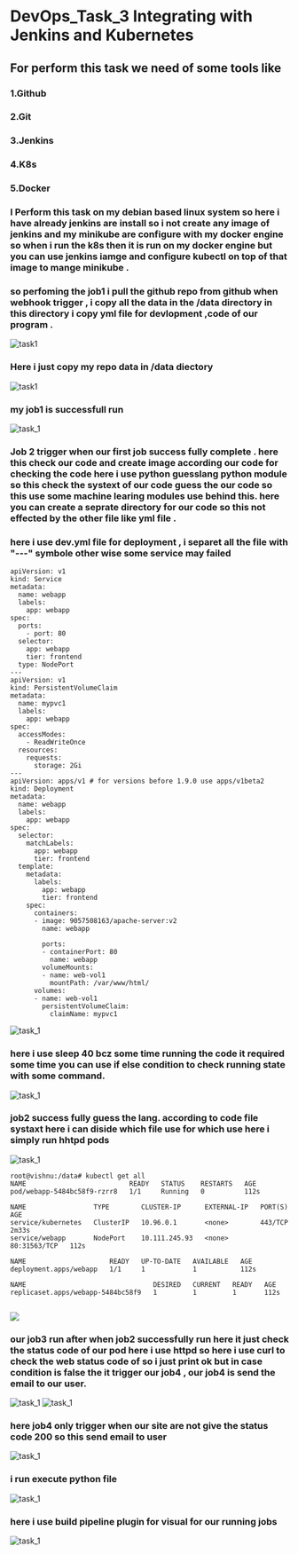 # DevOps_Task_3 Integrating with Jenkins and Kubernetes
## For perform this task we need of some tools like
### 1.Github 
### 2.Git
### 3.Jenkins
### 4.K8s
### 5.Docker

### I Perform this task on my debian based linux system so here i have already jenkins are install so  i not create any image of jenkins  and my minikube are configure with my docker engine so when i run the k8s  then it is run on my docker engine but you can use jenkins iamge and configure kubectl on top of that image to mange minikube .

### so perfoming the job1 i pull the github repo from github when webhook trigger , i copy all the data in the /data directory in this directory i copy yml file for devlopment ,code of our program .

![task1](images/task1.jpg)
### Here i just copy my repo data in /data diectory
![task1](images/task1_3.jpg) 
### my job1 is successfull run 
![task_1](images/task1_2.jpg)
### Job 2 trigger when our first job success fully complete . here this check our code and create image according our code for checking the code here i use python guesslang python module so this check the systext of our code guess the our code so this use some machine learing modules use behind this. here you can create a seprate directory for our code so this not effected by the other file like yml file .
### here i use dev.yml file for deployment , i separet all the file with "---" symbole other wise some service may failed
```
apiVersion: v1
kind: Service
metadata:
  name: webapp
  labels:
    app: webapp
spec:
  ports:
    - port: 80
  selector:
    app: webapp
    tier: frontend
  type: NodePort
---
apiVersion: v1
kind: PersistentVolumeClaim
metadata:
  name: mypvc1
  labels:
    app: webapp
spec:
  accessModes:
    - ReadWriteOnce
  resources:
    requests:
      storage: 2Gi
---
apiVersion: apps/v1 # for versions before 1.9.0 use apps/v1beta2
kind: Deployment
metadata:
  name: webapp
  labels:
    app: webapp
spec:
  selector:
    matchLabels:
      app: webapp
      tier: frontend
  template:
    metadata:
      labels:
        app: webapp
        tier: frontend
    spec:
      containers:
      - image: 9057508163/apache-server:v2
        name: webapp
       
        ports:
        - containerPort: 80
          name: webapp
        volumeMounts:
        - name: web-vol1
          mountPath: /var/www/html/
      volumes:
      - name: web-vol1
        persistentVolumeClaim:
          claimName: mypvc1
```
![task_1](images/task2.jpg)
### here i use sleep 40 bcz some time running the code it required some time you can use if else condition to check running state with some command.
![task_1](images/task2_1.jpg)
### job2 success fully guess the lang. according to code file systaxt here i can diside which file use for which use here i simply run hhtpd pods
![task_1](images/task2_2.jpg)
```
root@vishnu:/data# kubectl get all
NAME                          READY   STATUS    RESTARTS   AGE
pod/webapp-5484bc58f9-rzrr8   1/1     Running   0          112s

NAME                 TYPE        CLUSTER-IP      EXTERNAL-IP   PORT(S)        AGE
service/kubernetes   ClusterIP   10.96.0.1       <none>        443/TCP        2m33s
service/webapp       NodePort    10.111.245.93   <none>        80:31563/TCP   112s

NAME                     READY   UP-TO-DATE   AVAILABLE   AGE
deployment.apps/webapp   1/1     1            1           112s

NAME                                DESIRED   CURRENT   READY   AGE
replicaset.apps/webapp-5484bc58f9   1         1         1       112s


```
![](images/website.jpg)
### our job3  run after when job2 successfully run  here it just check the status code of our pod here i use httpd so here i use curl to check the web status code of so i just print ok but in case condition is false the it trigger our job4 , our job4 is send the email to our user. 
![task_1](images/task3.jpg)
![task_1](images/task3_1.jpg)
### here job4 only trigger when our site are not give the status code 200 so this send email to user 
![task_1](images/task4.jpg)
### i run execute python file 
![task_1](images/task4_1.jpg)
### here i use build pipeline plugin for visual for our running jobs
![task_1](images/build_pipeline.jpg)
